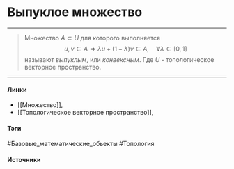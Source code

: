 # Выпуклое множество
***
>Множество $A\subset U$ для которого выполняется $$u,v\in A\Rightarrow\lambda u+(1-\lambda)v\in A,\quad\forall\lambda\in[0,1]$$
называют *выпуклым*, или *конвексным*. Где $U$ - топологическое векторное пространство.
***
#### Линки
- [[Множество]],
- [[Топологическое векторное пространство]],
#### Тэги
 #Базовые_математические_обьекты 
 #Топология 
#### Источники